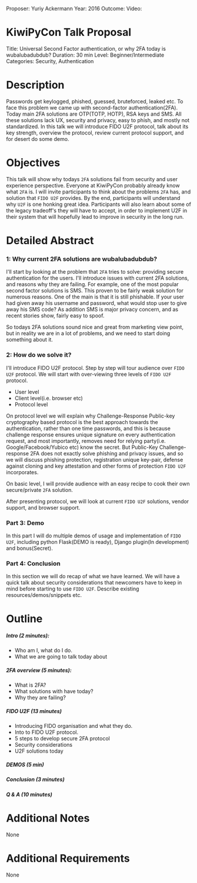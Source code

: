 Proposer: Yuriy Ackermann
Year: 2016
Outcome:
Video: 

KiwiPyCon Talk Proposal
===================

Title: Universal Second Factor authentication, or why 2FA today is wubalubadubdub?
Duration: 30 min
Level: Beginner/Intermediate   
Categories: Security, Authentication

Description
===========
Passwords get keylogged, phished, guessed, bruteforced, leaked etc. To face this problem we came up with second-factor authentication(2FA). Today main 2FA solutions are OTP(TOTP, HOTP), RSA keys and SMS. All these solutions lack UX, security and privacy, easy to phish, and mostly not standardized. In this talk we will introduce FIDO U2F protocol, talk about its key strength, overview the protocol, review current protocol support, and for desert do some demo. 

Objectives
============
This talk will show why todays `2FA` solutions fail from security and user experience perspective. Everyone at KiwiPyCon probably already know what `2FA` is. I will invite participants to think about the problems `2FA` has, and solution that `FIDO U2F` provides. By the end, participants will understand why `U2F` is one honking great idea. Participants will also learn about some of the legacy tradeoff's they will have to accept, in order to implement U2F in their system that will hopefully lead to improve in security in the long run.

Detailed Abstract
=================
### 1: Why current 2FA solutions are wubalubadubdub?
I'll start by looking at the problem that `2FA` tries to solve: providing secure authentication for the users. I'll introduce issues with current 2FA solutions, and reasons why they are failing. For example, one of the most popular second factor solutions is SMS. This proven to be fairly weak solution for numerous reasons. One of the main is that it is still phishable. If your user had given away his username and password, what would stop user to give away his SMS code? As addition SMS is major privacy concern, and as recent stories show, fairly easy to spoof. 

So todays 2FA solutions sound nice and great from marketing view point, but in reality we are in a lot of problems, and we need to start doing something about it.

### 2: How do we solve it?
I'll introduce FIDO U2F protocol. Step by step will tour audience over `FIDO U2F` protocol. We will start with over-viewing three levels of `FIDO U2F` protocol.

 - User level
 - Client level(i.e. browser etc)
 - Protocol level

On protocol level we will explain why Challenge-Response Public-key cryptography based protocol is the best approach towards the authentication, rather than one time passwords, and this is because challenge response ensures unique signature on every authentication request, and most importantly, removes need for relying party(i.e. Google/Facebook/Yubico etc) know the secret. But Public-Key Challenge-response 2FA does not exactly solve phishing and privacy issues, and so we will discuss phishing protection, registration unique key-pair, defense against cloning and key attestation and other forms of protection `FIDO U2F` incorporates.

On basic level, I will provide audience with an easy recipe to cook their own secure/private `2FA` solution.

After presenting protocol, we will look at current `FIDO U2F` solutions, vendor support, and browser support.

### Part 3: Demo
In this part I will do multiple demos of usage and implementation of `FIDO U2F`, including python Flask(DEMO is ready), Django plugin(In development) and bonus(Secret).

### Part 4: Conclusion
In this section we will do recap of what we have learned. We will have a quick talk about security considerations that newcomers have to keep in mind before starting to use `FIDO U2F`. Describe existing resources/demos/snippets etc.

Outline
=======
##### Intro (2 minutes):
 - Who am I, what do I do.
 - What we are going to talk today about

##### 2FA overview (5 minutes):
 - What is 2FA?
 - What solutions with have today?
 - Why they are failing? 

##### FIDO U2F (13 minutes)
 - Introducing FIDO organisation and what they do.
 - Into to FIDO U2F protocol.
 - 5 steps to develop secure 2FA protocol
 - Security considerations
 - U2F solutions today

##### DEMOS (5 min)
##### Conclusion (3 minutes)
##### Q & A (10 minutes)



Additional Notes
================
None

Additional Requirements
=======================
None
